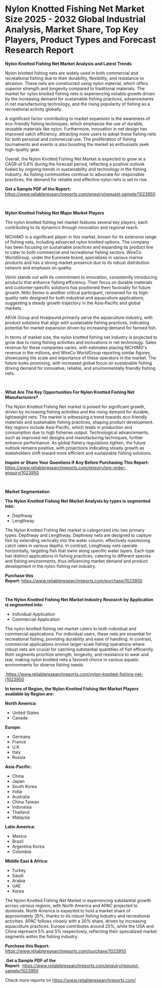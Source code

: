 <p><h1>Nylon Knotted Fishing Net Market Size 2025 - 2032 Global Industrial Analysis, Market Share, Top Key Players, Product Types and Forecast Research Report</h1></p><p><strong>Nylon Knotted Fishing Net Market Analysis and Latest Trends</strong></p>
<p><p>Nylon knotted fishing nets are widely used in both commercial and recreational fishing due to their durability, flexibility, and resistance to abrasion. These nets are constructed using nylon material, which offers superior strength and longevity compared to traditional materials. The market for nylon knotted fishing nets is experiencing notable growth driven by the increasing demand for sustainable fishing practices, advancements in net manufacturing technology, and the rising popularity of fishing as a recreational activity globally.</p><p>A significant factor contributing to market expansion is the awareness of eco-friendly fishing techniques, which emphasize the use of durable, reusable materials like nylon. Furthermore, innovation in net design has improved catch efficiency, attracting more users to adopt these fishing nets for both personal and commercial use. The proliferation of fishing tournaments and events is also boosting the market as enthusiasts seek high-quality gear.</p><p>Overall, the Nylon Knotted Fishing Net Market is expected to grow at a CAGR of 5.8% during the forecast period, reflecting a positive outlook fueled by ongoing trends in sustainability and technology in the fishing industry. As fishing communities continue to advocate for responsible practices, the demand for reliable and effective nylon nets is set to rise.</p></p>
<p><strong>Get a Sample PDF of the Report:&nbsp;</strong> <a href="https://www.reliableresearchreports.com/enquiry/request-sample/1023950?utm_campaign=3059&utm_medium=2&utm_source=Github&utm_content=ia&utm_term=07032025&utm_id=nylon-knotted-fishing-net">https://www.reliableresearchreports.com/enquiry/request-sample/1023950</a></p>
<p>&nbsp;</p>
<p><strong>Nylon Knotted Fishing Net Major Market Players</strong></p>
<p><p>The nylon knotted fishing net market features several key players, each contributing to its dynamics through innovation and regional reach. </p><p>NICHIMO is a significant player in this market, known for its extensive range of fishing nets, including advanced nylon knotted options. The company has been focusing on sustainable practices and expanding its product line to cater to both commercial and recreational fishing sectors. WireCo WorldGroup, under the Euronete brand, specializes in various marine products and has a strong market presence due to its robust distribution network and emphasis on quality.</p><p>Vónin stands out with its commitment to innovation, consistently introducing products that enhance fishing efficiency. Their focus on durable materials and customer-specific solutions has positioned them favorably for future growth. Nitto Seimo is another critical participant, renowned for its high-quality nets designed for both industrial and aquaculture applications, suggesting a steady growth trajectory in the Asia-Pacific and global markets.</p><p>AKVA Group and Hvalpsund primarily serve the aquaculture industry, with product solutions that align with sustainable fishing practices, indicating potential for market expansion driven by increasing demand for farmed fish.</p><p>In terms of market size, the nylon knotted fishing net industry is projected to grow due to rising fishing activities and innovations in net technology. Sales revenue for these companies varies, with estimates placing NICHIMO's revenue in the millions, and WireCo WorldGroup reporting similar figures, showcasing the scale and importance of these operators in the market. The future looks promising, with increased global focus on sustainable fishing driving demand for innovative, reliable, and environmentally friendly fishing nets.</p></p>
<p>&nbsp;</p>
<p><strong>What Are The Key Opportunities For Nylon Knotted Fishing Net Manufacturers?</strong></p>
<p><p>The Nylon Knotted Fishing Net market is poised for significant growth, driven by increasing fishing activities and the rising demand for durable, lightweight nets. The market is witnessing a trend towards eco-friendly materials and sustainable fishing practices, shaping product development. Key regions include Asia-Pacific, which leads in production and consumption due to high fisheries output. Technological advancements, such as improved net designs and manufacturing techniques, further enhance performance. As global fishery regulations tighten, the future outlook remains positive, with projections indicating steady growth as stakeholders shift toward more efficient and sustainable fishing solutions.</p></p>
<p><strong>Inquire or Share Your Questions If Any Before Purchasing This Report:</strong> <a href="https://www.reliableresearchreports.com/enquiry/pre-order-enquiry/1023950?utm_campaign=3059&utm_medium=2&utm_source=Github&utm_content=ia&utm_term=07032025&utm_id=nylon-knotted-fishing-net">https://www.reliableresearchreports.com/enquiry/pre-order-enquiry/1023950</a></p>
<p>&nbsp;</p>
<p><strong>Market Segmentation</strong></p>
<p><strong>The Nylon Knotted Fishing Net Market Analysis by types is segmented into:</strong></p>
<p><ul><li>Depthway</li><li>Lengthway</li></ul></p>
<p><p>The Nylon Knotted Fishing Net market is categorized into two primary types: Depthway and Lengthway. Depthway nets are designed to capture fish by extending vertically into the water column, effectively maximizing catch rates in various depths. In contrast, Lengthway nets operate horizontally, targeting fish that swim along specific water layers. Each type has distinct applications in fishing practices, catering to different species and fishing environments, thus influencing market demand and product development in the nylon fishing net industry.</p></p>
<p><strong>Purchase this Report:&nbsp;</strong><a href="https://www.reliableresearchreports.com/purchase/1023950?utm_campaign=3059&utm_medium=2&utm_source=Github&utm_content=ia&utm_term=07032025&utm_id=nylon-knotted-fishing-net">https://www.reliableresearchreports.com/purchase/1023950</a></p>
<p>&nbsp;</p>
<p><strong>The Nylon Knotted Fishing Net Market Industry Research by Application is segmented into:</strong></p>
<p><ul><li>Individual Application</li><li>Commercial Application</li></ul></p>
<p><p>The nylon knotted fishing net market caters to both individual and commercial applications. For individual users, these nets are essential for recreational fishing, providing durability and ease of handling. In contrast, commercial applications involve larger-scale fishing operations where robust nets are crucial for catching substantial quantities of fish efficiently. Both segments prioritize strength, longevity, and resistance to wear and tear, making nylon knotted nets a favored choice in various aquatic environments for diverse fishing needs.</p></p>
<p><a href="https://www.reliableresearchreports.com/nylon-knotted-fishing-net-r1023950?utm_campaign=3059&utm_medium=2&utm_source=Github&utm_content=ia&utm_term=07032025&utm_id=nylon-knotted-fishing-net">&nbsp;https://www.reliableresearchreports.com/nylon-knotted-fishing-net-r1023950</a></p>
<p><strong>In terms of Region, the Nylon Knotted Fishing Net Market Players available by Region are:</strong></p>
<p>
    <p> <strong> North America: </strong>
        <ul>
            <li>United States</li>
            <li>Canada</li>
        </ul>
        </p> 
    <p> <strong> Europe: </strong>
        <ul>
            <li>Germany</li>
            <li>France</li>
            <li>U.K.</li>
            <li>Italy</li>
            <li>Russia</li>
        </ul>
        </p> 
    <p> <strong> Asia-Pacific: </strong>
        <ul>
            <li>China</li>
            <li>Japan</li>
            <li>South Korea</li>
            <li>India</li>
            <li>Australia</li>
            <li>China Taiwan</li>
            <li>Indonesia</li>
            <li>Thailand</li>
            <li>Malaysia</li>
        </ul>
        </p> 
    <p> <strong> Latin America: </strong>
        <ul>
            <li>Mexico</li>
            <li>Brazil</li>
            <li>Argentina Korea</li>
            <li>Colombia</li>
        </ul>
        </p> 
    <p> <strong> Middle East & Africa: </strong>
        <ul>
            <li>Turkey</li>
            <li>Saudi</li>
            <li>Arabia</li>
            <li>UAE</li>
            <li>Korea</li>
        </ul>
    </p>
    </p>
<p><p>The Nylon Knotted Fishing Net Market is experiencing substantial growth across various regions, with North America and APAC projected to dominate. North America is expected to hold a market share of approximately 35%, thanks to its robust fishing industry and recreational activities. APAC follows closely with a 30% share, driven by increasing aquaculture practices. Europe contributes around 25%, while the USA and China represent 5% and 5% respectively, reflecting their specialized market segments within the fishing industry.</p></p>
<p><strong>Purchase this Report: </strong><a href="https://www.reliableresearchreports.com/purchase/1023950?utm_campaign=3059&utm_medium=2&utm_source=Github&utm_content=ia&utm_term=07032025&utm_id=nylon-knotted-fishing-net">https://www.reliableresearchreports.com/purchase/1023950</a></p>
<p>&nbsp;<strong>Get a Sample PDF of the Report:&nbsp;&nbsp;</strong><a href="https://www.reliableresearchreports.com/enquiry/request-sample/1023950?utm_campaign=3059&utm_medium=2&utm_source=Github&utm_content=ia&utm_term=07032025&utm_id=nylon-knotted-fishing-net">https://www.reliableresearchreports.com/enquiry/request-sample/1023950</a></p>
<p><strong></strong></p>
<p>Check more reports on <a href="https://www.reliableresearchreports.com/?utm_campaign=3059&utm_medium=2&utm_source=Github&utm_content=ia&utm_term=07032025&utm_id=nylon-knotted-fishing-net">https://www.reliableresearchreports.com/</a></p>
